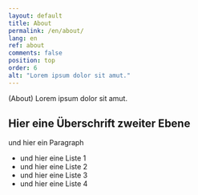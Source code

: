 ```yaml
---
layout: default
title: About
permalink: /en/about/
lang: en
ref: about
comments: false
position: top
order: 6
alt: "Lorem ipsum dolor sit amut."
---
```

(About) Lorem ipsum dolor sit amut.

## Hier eine Überschrift zweiter Ebene

und hier ein Paragraph

* und hier eine Liste 1
* und hier eine Liste 2
* und hier eine Liste 3
* und hier eine Liste 4
